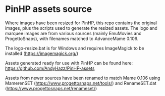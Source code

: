 # PinHP assets source
Where images have been resized for PinHP, this repo contains the original images, plus the scripts used to generate the resized assets. The logo and marquee images are from various sources (mainly EmuMovies and ProgettoSnaps), with filenames matched to AdvanceMame 0.106.

The logo-resize.bat is for Windows and requires ImageMagick to be installed (https://imagemagick.org/)

Assets generated ready for use with PinHP can be found here: https://github.com/AndyHazz/PinHP-assets

Assets from newer sources have been renamed to match Mame 0.106 using MamerenSET (https://www.progettosnaps.net/tools/) and RenameSET.dat (https://www.progettosnaps.net/renameset/)
